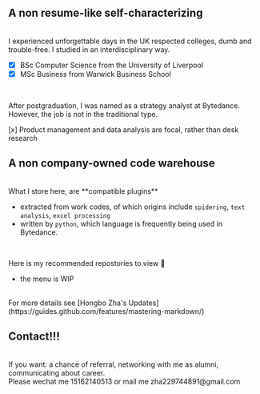 ## A non resume-like self-characterizing 
 <br/> 
I experienced unforgettable days in the UK respected colleges, dumb and trouble-free. I studied in an interdisciplinary way.

- [x] BSc Computer Science from the University of Liverpool
- [x] MSc Business from Warwick Business School

<br/>   

After postgraduation, I was named as a strategy analyst at Bytedance. However, the job is not in the traditional type.

[x]   Product management and data analysis are focal, rather than desk research


## A non company-owned code warehouse
 <br/> 
What I store here, are **compatible plugins**

-   extracted from work codes, of which origins include `spidering`, `text analysis`, `excel processing`
-   written by `python`, which language is frequently being used in Bytedance. 
 
 <br/> 
 
Here is my recommended repostories to view :love_you_gesture:	
  * the menu is WIP


 <br/> 
For more details see [Hongbo Zha's Updates](https://guides.github.com/features/mastering-markdown/)


## Contact!!!
 <br/> 
If you want: a chance of referral, networking with me as alumni, communicating about career.
 <br/> 
Please wechat me 15162140513 or mail me zha229744891@gmail.com

